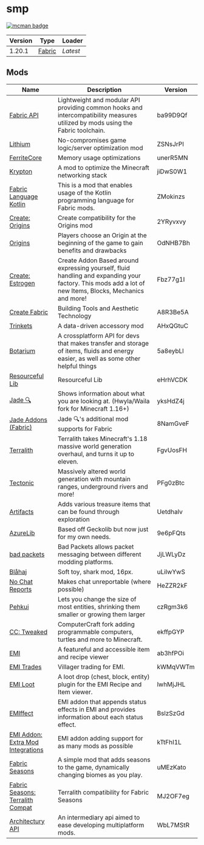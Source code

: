 # smp

[![mcman badge](https://img.shields.io/badge/uses-mcman-purple?logo=github)](https://github.com/ParadigmMC/mcman)

<!-- run 'mcman md' to update! -->

<!--start:mcman-server-->
| Version | Type                            | Loader   |
| ------- | ------------------------------- | -------- |
| 1.20.1  | [Fabric](https://fabricmc.net/) | *Latest* |
<!--end:mcman-server-->

## Mods

<!--start:mcman-addons-->
| Name                                                                                         | Description                                                                                                                                             | Version  |
| -------------------------------------------------------------------------------------------- | ------------------------------------------------------------------------------------------------------------------------------------------------------- | -------- |
| [Fabric API](https://modrinth.com/mod/fabric-api)                                            | Lightweight and modular API providing common hooks and intercompatibility measures utilized by mods using the Fabric toolchain.                         | ba99D9Qf |
| [Lithium](https://modrinth.com/mod/lithium)                                                  | No-compromises game logic/server optimization mod                                                                                                       | ZSNsJrPI |
| [FerriteCore](https://modrinth.com/mod/ferrite-core)                                         | Memory usage optimizations                                                                                                                              | unerR5MN |
| [Krypton](https://modrinth.com/mod/krypton)                                                  | A mod to optimize the Minecraft networking stack                                                                                                        | jiDwS0W1 |
| [Fabric Language Kotlin](https://modrinth.com/mod/fabric-language-kotlin)                    | This is a mod that enables usage of the Kotlin programming language for Fabric mods.                                                                    | ZMokinzs |
| [Create: Origins](https://modrinth.com/mod/create-origins)                                   | Create compatibility for the Origins mod                                                                                                                | 2YRyvxvy |
| [Origins](https://modrinth.com/mod/origins)                                                  | Players choose an Origin at the beginning of the game to gain benefits and drawbacks                                                                    | OdNHB7Bh |
| [Create: Estrogen](https://modrinth.com/mod/estrogen)                                        | Create Addon Based around expressing yourself, fluid handling and expanding your factory. This mods add a lot of new Items, Blocks, Mechanics and more! | Fbz77g1I |
| [Create Fabric](https://modrinth.com/mod/create-fabric)                                      | Building Tools and Aesthetic Technology                                                                                                                 | A8R3Be5A |
| [Trinkets](https://modrinth.com/mod/trinkets)                                                | A data-driven accessory mod                                                                                                                             | AHxQGtuC |
| [Botarium](https://modrinth.com/mod/botarium)                                                | A crossplatform API for devs that makes transfer and storage of items, fluids and energy easier, as well as some other helpful things                   | 5a8eybLl |
| [Resourceful Lib](https://modrinth.com/mod/resourceful-lib)                                  | Resourceful Lib                                                                                                                                         | eHrhVCDK |
| [Jade 🔍](https://modrinth.com/mod/jade)                                                      | Shows information about what you are looking at. (Hwyla/Waila fork for Minecraft 1.16+)                                                                 | yksHdZ4j |
| [Jade Addons (Fabric)](https://modrinth.com/mod/jade-addons-fabric)                          | Jade 🔍's additional mod supports for Fabric                                                                                                             | 8NamGveF |
| [Terralith](https://modrinth.com/mod/terralith)                                              | Terralith takes Minecraft's 1.18 massive world generation overhaul, and turns it up to eleven.                                                          | FgvUosFH |
| [Tectonic](https://modrinth.com/mod/tectonic)                                                | Massively altered world generation with mountain ranges, underground rivers and more!                                                                   | PFg0zBtc |
| [Artifacts](https://modrinth.com/mod/artifacts)                                              | Adds various treasure items that can be found through exploration                                                                                       | Uetdhalv |
| [AzureLib](https://modrinth.com/mod/azurelib)                                                | Based off Geckolib but now just for my own needs.                                                                                                       | 9e6pFQts |
| [bad packets](https://modrinth.com/mod/badpackets)                                           | Bad Packets allows packet messaging between different modding platforms.                                                                                | JjLWLyDz |
| [Blåhaj](https://modrinth.com/mod/blahaj)                                                    | Soft toy, shark mod, 16px.                                                                                                                              | uLiIwYwS |
| [No Chat Reports](https://modrinth.com/mod/no-chat-reports)                                  | Makes chat unreportable (where possible)                                                                                                                | HeZZR2kF |
| [Pehkui](https://modrinth.com/mod/pehkui)                                                    | Lets you change the size of most entities, shrinking them smaller or growing them larger                                                                | czRgm3k6 |
| [CC: Tweaked](https://modrinth.com/mod/cc-tweaked)                                           | ComputerCraft fork adding programmable computers, turtles and more to Minecraft.                                                                        | ekffpGYP |
| [EMI](https://modrinth.com/mod/emi)                                                          | A featureful and accessible item and recipe viewer                                                                                                      | ab3hfPOi |
| [EMI Trades](https://modrinth.com/mod/emitrades)                                             | Villager trading for EMI.                                                                                                                               | kWMqVWTm |
| [EMI Loot](https://modrinth.com/mod/emi-loot)                                                | A loot drop (chest, block, entity) plugin for the EMI Recipe and Item viewer.                                                                           | lwhMjJHL |
| [EMIffect](https://modrinth.com/mod/emiffect)                                                | EMI addon that appends status effects in EMI and provides information about each status effect.                                                         | BslzSzGd |
| [EMI Addon: Extra Mod Integrations](https://modrinth.com/mod/extra-mod-integrations)         | EMI addon adding support for as many mods as possible                                                                                                   | kTtFhI1L |
| [Fabric Seasons](https://modrinth.com/mod/fabric-seasons)                                    | A simple mod that adds seasons to the game, dynamically changing biomes as you play.                                                                    | uMEzKato |
| [Fabric Seasons: Terralith Compat](https://modrinth.com/mod/fabric-seasons-terralith-compat) | Terralith compatibility for Fabric Seasons                                                                                                              | MJ2OF7eg |
| [Architectury API](https://modrinth.com/mod/architectury-api)                                | An intermediary api aimed to ease developing multiplatform mods.                                                                                        | WbL7MStR |
<!--end:mcman-addons-->
